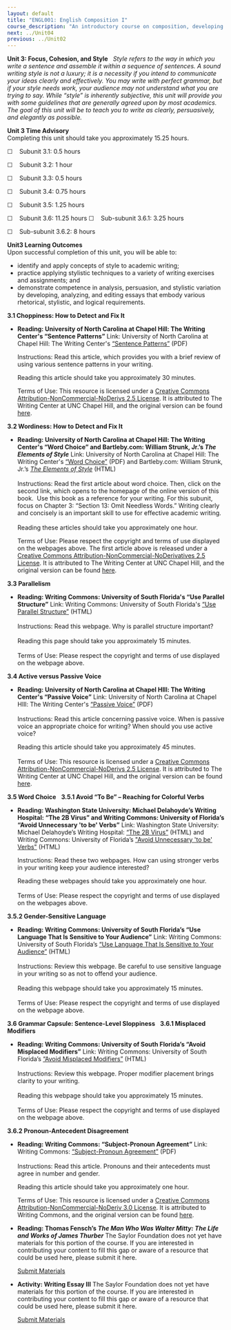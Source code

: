 ```yaml
---
layout: default
title: "ENGL001: English Composition I"
course_description: "An introductory course on composition, developing the ability to write clear, grammatically-sound expository and persuasive prose pieces."
next: ../Unit04
previous: ../Unit02
---
```

**Unit 3: Focus, Cohesion, and Style** <span id="3"></span> 
*Style refers to the way in which you write a sentence and assemble it
within a sequence of sentences. A sound writing style is not a luxury;
it is a necessity if you intend to communicate your ideas clearly and
effectively. You may write with perfect grammar, but if your style needs
work, your audience may not understand what you are trying to say. While
“style” is inherently subjective, this unit will provide you with some
guidelines that are generally agreed upon by most academics. The goal of
this unit will be to teach you to write as clearly, persuasively, and
elegantly as possible.*

**Unit 3 Time Advisory**  
Completing this unit should take you approximately 15.25 hours.  
  
 ☐    Subunit 3.1: 0.5 hours  
  
 ☐    Subunit 3.2: 1 hour  
  
 ☐    Subunit 3.3: 0.5 hours  
  
 ☐    Subunit 3.4: 0.75 hours  
  
 ☐    Subunit 3.5: 1.25 hours  
  
 ☐    Subunit 3.6: 11.25 hours
<span id="cke_bm_576S" style="display: none; "> </span>☐    Sub-subunit
3.6.1: 3.25 hours   
  
 ☐    Sub-subunit 3.6.2: 8 hours

**Unit3 Learning Outcomes**  
Upon successful completion of this unit, you will be able to:  
-   identify and apply concepts of style to academic writing; 
-   practice applying stylistic techniques to a variety of writing
    exercises and assignments; and
-   demonstrate competence in analysis, persuasion, and stylistic
    variation by developing, analyzing, and editing essays that embody
    various rhetorical, stylistic, and logical requirements.

**3.1 Choppiness: How to Detect and Fix It** <span id="3.1"></span> 
-   **Reading: University of North Carolina at Chapel Hill: The Writing
    Center's “Sentence Patterns”**
    Link: University of North Carolina at Chapel Hill: The Writing
    Center's [“Sentence
    Patterns”](http://www.saylor.org/site/wp-content/uploads/2012/12/ENGL001-3.1_Sentence-Patterns.pdf)
    (PDF)  
      
     Instructions: Read this article, which provides you with a brief
    review of using various sentence patterns in your writing.  
      
     Reading this article should take you approximately 30 minutes.  
      
     Terms of Use: This resource is licensed under a [Creative Commons
    Attribution-NonCommercial-NoDerivs 2.5
    License](http://creativecommons.org/licenses/by-nc-nd/2.5/). It is
    attributed to The Writing Center at UNC Chapel Hill, and the
    original version can be found
    [here](http://writingcenter.unc.edu/handouts/sentence-patterns/).

**3.2 Wordiness: How to Detect and Fix It** <span id="3.2"></span> 
-   **Reading: University of North Carolina at Chapel Hill: The Writing
    Center's “Word Choice” and Bartleby.com: William Strunk, Jr.’s *The
    Elements of Style***
    Link: University of North Carolina at Chapel Hill: The Writing
    Center's [“Word
    Choice”](http://www.saylor.org/site/wp-content/uploads/2012/12/ENGL001-3.2_Word-Choice.pdf)
    (PDF) and Bartleby.com: William Strunk, Jr.’s *[The Elements of
    Style](http://www.bartleby.com/141/)* (HTML)  
        
     Instructions: Read the first article about word choice. Then, click
    on the second link, which opens to the homepage of the online
    version of this book.  Use this book as a reference for your
    writing. For this subunit, focus on Chapter 3: “Section 13: Omit
    Needless Words.” Writing clearly and concisely is an important skill
    to use for effective academic writing.  
        
     Reading these articles should take you approximately one hour.    
      
     Terms of Use: Please respect the copyright and terms of use
    displayed on the webpages above. The first article above is released
    under a [Creative Commons Attribution-NonCommercial-NoDerivatives
    2.5 License](http://creativecommons.org/licenses/by-nc-nd/2.5/). It
    is attributed to The Writing Center at UNC Chapel Hill, and the
    original version can be found
    [here](http://writingcenter.unc.edu/handouts/word-choice/).

**3.3 Parallelism** <span id="3.3"></span> 
-   **Reading: Writing Commons: University of South Florida's “Use
    Parallel Structure”**
    Link: Writing Commons: University of South Florida's [“Use Parallel
    Structure”](http://writingcommons.org/style/sentence-construction/541-use-parallel-structure-) (HTML)  
        
     Instructions: Read this webpage. Why is parallel structure
    important?  
        
     Reading this page should take you approximately 15 minutes.  
        
     Terms of Use: Please respect the copyright and terms of use
    displayed on the webpage above.

**3.4 Active versus Passive Voice** <span id="3.4"></span> 
-   **Reading: University of North Carolina at Chapel HIll: The Writing
    Center's “Passive Voice”**
    Link: University of North Carolina at Chapel HIll: The Writing
    Center's [“Passive
    Voice”](http://www.saylor.org/site/wp-content/uploads/2012/12/ENGL001-3.4_Passive-Voice.pdf)
    (PDF)  
        
     Instructions: Read this article concerning passive voice. When is
    passive voice an appropriate choice for writing? When should you use
    active voice?  
      
     Reading this article should take you approximately 45 minutes.  
        
     Terms of Use: This resource is licensed under a [Creative Commons
    Attribution-NonCommercial-NoDerivs 2.5
    License](http://creativecommons.org/licenses/by-nc-nd/2.5/). It is
    attributed to The Writing Center at UNC Chapel Hill, and the
    original version can be found
    [here](http://writingcenter.unc.edu/handouts/passive-voice/).

**3.5 Word Choice** <span id="3.5"></span> 
**3.5.1 Avoid “To Be” – Reaching for Colorful Verbs** <span
id="3.5.1"></span> 
-   **Reading: Washington State University: Michael Delahoyde’s Writing
    Hospital: “The 2B Virus” and Writing Commons: University of
    Florida’s “Avoid Unnecessary 'to be' Verbs”**
    Link: Washington State University: Michael Delahoyde’s Writing
    Hospital: [“The 2B
    Virus”](http://wsu.edu/~delahoyd/writing/to_be.html) (HTML) and
    Writing Commons: University of Florida’s ["Avoid Unnecessary 'to be'
    Verbs"](http://writingcommons.org/collaborate/common-comments/stylecc/grammar/519-avoid-unnecessary-to-be-verbs)
    (HTML)  
      
     Instructions: Read these two webpages. How can using stronger verbs
    in your writing keep your audience interested?  
      
     Reading these webpages should take you approximately one hour.  
        
     Terms of Use: Please respect the copyright and terms of use
    displayed on the webpages above.

**3.5.2 Gender-Sensitive Language** <span id="3.5.2"></span> 
-   **Reading: Writing Commons: University of South Florida’s “Use
    Language That Is Sensitive to Your Audience”**
    Link: Writing Commons: University of South Florida’s [“Use Language
    That Is Sensitive to Your
    Audience](http://writingcommons.org/collaborate/common-comments/word-choice/575-use-language-that-is-sensitive-to-your-audience)[”](http://writingcommons.org/collaborate/common-comments/word-choice/575-use-language-that-is-sensitive-to-your-audience) (HTML)  
        
     Instructions: Review this webpage. Be careful to use sensitive
    language in your writing so as not to offend your audience.  
        
     Reading this webpage should take you approximately 15 minutes.  
        
     Terms of Use: Please respect the copyright and terms of use
    displayed on the webpage above.

**3.6 Grammar Capsule: Sentence-Level Sloppiness** <span
id="3.6"></span> 
**3.6.1 Misplaced Modifiers** <span id="3.6.1"></span> 
-   **Reading: Writing Commons: University of South Florida’s “Avoid
    Misplaced Modifiers”**
    Link: Writing Commons: University of South Florida’s [“Avoid
    Misplaced
    Modifiers”](http://writingcommons.org/collaborate/common-comments/grammar/514-avoid-misplaced-modifiers) (HTML)  
        
     Instructions: Review this webpage. Proper modifier placement brings
    clarity to your writing.  
        
     Reading this webpage should take you approximately 15 minutes.  
        
     Terms of Use: Please respect the copyright and terms of use
    displayed on the webpage above.

**3.6.2 Pronoun-Antecedent Disagreement** <span id="3.6.2"></span> 
-   **Reading: Writing Commons: “Subject-Pronoun Agreement”**
    Link: Writing Commons: [“Subject-Pronoun
    Agreement”](http://www.saylor.org/site/wp-content/uploads/2012/12/ENGL001-3.6.2_Subject-Pronoun-Agreement.pdf) (PDF)  
        
     Instructions: Read this article. Pronouns and their antecedents
    must agree in number and gender.  
      
     Reading this article should take you approximately one hour.  
      
     Terms of Use: This resource is licensed under a [Creative Commons
    Attribution-NonCommercial-NoDeriv 3.0
    License](http://creativecommons.org/licenses/by-nc-nd/3.0/). It is
    attributed to Writing Commons, and the original version can be found
    [here](http://writingcommons.org/style/grammar/subject-pronoun-agreement).

-   **Reading: Thomas Fensch’s *The Man Who Was Walter Mitty: The Life
    and Works of James Thurber***
    The Saylor Foundation does not yet have materials for this portion
    of the course. If you are interested in contributing your content to
    fill this gap or aware of a resource that could be used here, please
    submit it here.

    [Submit Materials](/contribute/)

-   **Activity: Writing Essay III**
    The Saylor Foundation does not yet have materials for this portion
    of the course. If you are interested in contributing your content to
    fill this gap or aware of a resource that could be used here, please
    submit it here.

    [Submit Materials](/contribute/)


